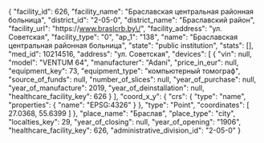 {
    "facility_id": 626,
    "facility_name": "Браславская центральная районная больница",
    "district_id": "2-05-0",
    "district_name": "Браславский район",
    "facility_url": "https:\/\/www.braslcrb.by\/",
    "facility_address": "ул. Советская",
    "facility_type": "0",
    "ap_1": "138",
    "name": "Браславская центральная районная больница",
    "state": "public institution",
    "stats": [],
    "med_id": 10214516,
    "address": "ул. Советская",
    "devices": [
        {
            "vin": null,
            "model": "VENTUM 64",
            "manufacturer": "Adani",
            "price_in_eur": null,
            "equipment_key": 73,
            "equipment_type": "компьютерный томограф",
            "source_of_funds": null,
            "number_of_slices": null,
            "year_of_purchase": null,
            "year_of_manufacture": 2019,
            "year_of_deinstallation": null,
            "healthcare_facility_key": 626
        }
    ],
    "coord_x_y": {
        "crs": {
            "type": "name",
            "properties": {
                "name": "EPSG:4326"
            }
        },
        "type": "Point",
        "coordinates": [
            27.0368,
            55.6399
        ]
    },
    "place_name": "Браслав",
    "place_type": "city",
    "localties_key": 29,
    "year_of_closing": null,
    "year_of_opening": "1906",
    "healthcare_facility_key": 626,
    "administrative_division_id": "2-05-0"
}